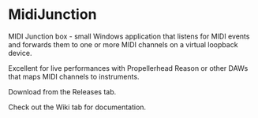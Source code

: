 # MidiJunction
MIDI Junction box - small Windows application that listens for MIDI events
and forwards them to one or more MIDI channels on a virtual loopback device.

Excellent for live performances with Propellerhead Reason or other DAWs that maps MIDI channels to instruments.

Download from the Releases tab.

Check out the Wiki tab for documentation.
